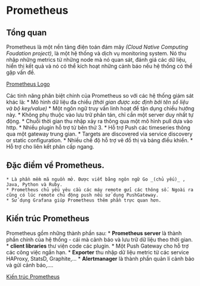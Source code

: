# Prometheus

## Tổng quan

Prometheus là một nền tảng điện toán đám mây _(Cloud Native Computing Foudation project)_, là một hệ thống và dịch vụ monitoring system. Nó thu nhập những metrics từ những node mà nó quan sát, đánh giá các dữ liệu, hiển thị kết quả và nó có thể kích hoạt những cảnh báo nếu hệ thống có thể gặp vấn đề.

[Prometheus Logo](./Images/logo.png)

Các tính năng phân biệt chính của Prometheus so với các hệ thống giám sát khác là:
	* Mô hình dữ liệu đa chiều _(thời gian được xác định bởi tên số liệu và bộ key/value)_
	* Một ngôn ngữ truy vấn linh hoạt để tận dụng chiều hướng này.
	* Không phụ thuộc vào lưu trữ phân tán, chỉ cần một server duy nhất tự động.
	* Chuỗi thời gian thu nhập xảy ra thông qua một mô hình pull dựa vào http.
	* Nhiều plugin hỗ trợ từ bên thứ 3.
	* Hỗ trợ Push các timeseries thông qua một gateway trung gian.
	* Targets are discovered via service discovery or static configuration.
	* Nhiều chế độ hỗ trợ vẽ đồ thị và bảng điều khiển.
	* Hỗ trợ cho liên kết phân cấp ngang.

## Đặc điểm về Prometheus.
	* Là phần mềm mã nguồn mở. Được viết bằng ngôn ngữ Go _(chủ yếu)_ , Java, Python và Ruby.
	* Prometheus chủ yếu yêu cầu các máy remote gửi các thông số. Ngoài ra cũng có lúc remote chủ động push nếu sử dụng PushGateway.
	* Sử dụng Grafana giúp Prometheus thêm phần trực quan hơn.

## Kiến trúc Prometheus
Prometheus gồm những thành phần sau:
	* **Prometheus server** là thành phần chính của hệ thống - cái mà cảnh báo và lưu trữ dữ liệu theo thời gian.
	* **client libraries** thư viện code các plugin.
	* Một Push Gateway cho hỗ trợ các công việc ngắn hạn.
	* **Exporter** thu nhập dữ liệu metric từ các service HAProxy, StatsD, Graphite,...
	* **Alertmanager** là thành phần quản lí cảnh bảo và gửi cảnh báo,....

[Kiến trúc Prometheus](./Images/kientruc.png)